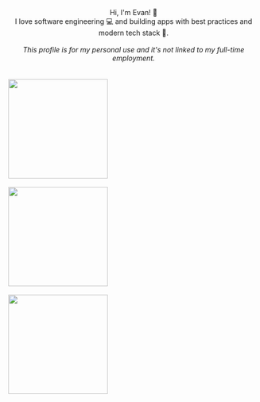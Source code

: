 <div align="center">
Hi, I'm Evan! 👋 <br/>
I love software engineering 💻 and building apps with best practices and modern tech stack 🚀. <br/><br/>
<i>This profile is for my personal use and it's not linked to my full-time employment.</i> <br/><br/><br/>
</div>

<a href="https://github-readme-stats.vercel.app/api?username=imevanc&show_icons=true&count_private=true&theme=radical">
  <img height=200 align="center" src="https://github-readme-stats.vercel.app/api?username=imevanc&show_icons=true&count_private=true&theme=radical" />
</a>
<br/>
<br/>
<a href="https://github-readme-stats.vercel.app/api/top-langs/?username=imevanc&layout=compact&theme=radical&card_width=320">
  <img height=200 align="center" src="https://github-readme-stats.vercel.app/api/top-langs/?username=imevanc&layout=compact&theme=radical&card_width=320" />
</a>
<br/>
<br/>
<a href="https://github-readme-stats.vercel.app/api/top-langs/?username=imevanc&layout=compact&theme=radical&card_width=320">
  <img height=200 align="center" src="https://github-readme-streak-stats.herokuapp.com/?user=imevanc&layout=compact&theme=radical&card_width=320" />
</a>
